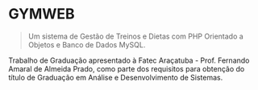 # GYMWEB

> Um sistema de Gestão de Treinos e Dietas com PHP Orientado a Objetos e Banco de Dados MySQL.

Trabalho de Graduação apresentado à Fatec Araçatuba - Prof. Fernando Amaral de Almeida Prado, como parte dos requisitos para obtenção do título de Graduação em Análise e Desenvolvimento de Sistemas.
